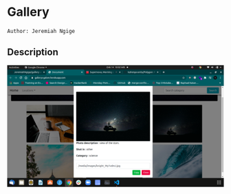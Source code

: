 # Gallery

    Author: Jeremiah Ngige

## Description

![modal view](https://raw.githubusercontent.com/JeremiahNgige/gallery/master/gallery/static/imgs/picscreen.png)
